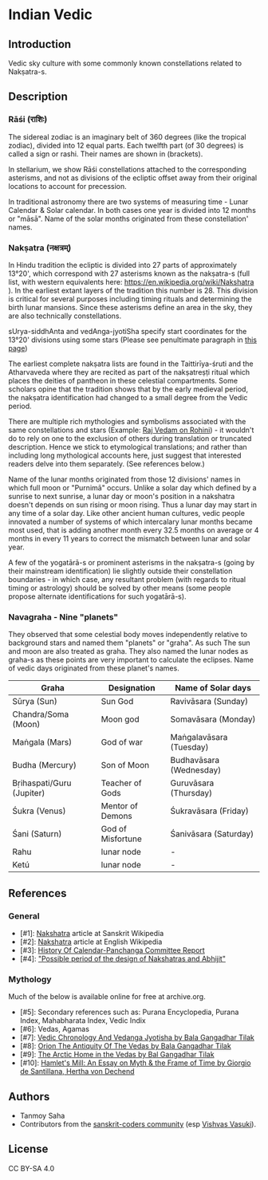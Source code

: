 # Indian Vedic

## Introduction

Vedic sky culture with some commonly known constellations related to Nakṣatra-s.

## Description

### <notr>Rāśi (राशिः)</notr>

The sidereal zodiac is an imaginary belt of 360 degrees (like the tropical zodiac), divided into 12 equal parts. Each twelfth part (of 30 degrees) is called a sign or rashi. Their names are shown in (brackets).

In stellarium, we show Rāśi constellations attached to the corresponding asterisms, and not as divisions of the ecliptic offset away from their original locations to account for precession.

In traditional astronomy there are two systems of measuring time - Lunar Calendar & Solar calendar. In both cases one year is divided into 12 months or "māsā". Name of the solar months originated from these constellation' names.

### <notr>Nakṣatra (नक्षत्रम्)</notr>

In Hindu tradition the ecliptic is divided into 27 parts of approximately 13°20', which correspond with 27 asterisms known as the nakṣatra-s (full list, with western equivalents here: https://en.wikipedia.org/wiki/Nakshatra ). In the earliest extant layers of the tradition this number is 28. This division is critical for several purposes including timing rituals and determining the birth lunar mansions. Since these asterisms define an area in the sky, they are also technically constellations.

sUrya-siddhAnta and vedAnga-jyotiSha specify start coordinates for the 13°20' divisions using some stars (Please see penultimate paragraph in [this page](https://archive.org/stream/HistoryOfCalendarPanchangaCommittee/History-of-Calendar-Panchanga-Committee#page/n42/mode/1up))

The earliest complete nakṣatra lists are found in the Taittirīya-śruti and the Atharvaveda where they are recited as part of the nakṣatreṣṭi ritual which places the deities of pantheon in these celestial compartments. Some scholars opine that the tradition shows that by the early medieval period, the nakṣatra identification had changed to a small degree from the Vedic period.

There are multiple rich mythologies and symbolisms associated with the same constellations and stars (Example: [Raj Vedam on Rohini](https://www.youtube.com/watch?v=Jq__DXtfeXw)) - it wouldn't do to rely on one to the exclusion of others during translation or truncated description. Hence we stick to etymological translations; and rather than including long mythological accounts here, just suggest that interested readers delve into them separately. (See references below.)

Name of the lunar months originated from those 12 divisions' names in which full moon or "Purnimā" occurs. Unlike a solar day which defined by a sunrise to next sunrise, a lunar day or moon's position in a nakshatra doesn't depends on sun rising or moon rising. Thus a lunar day may start in any time of a solar day. Like other ancient human cultures, vedic people innovated a number of systems of which intercalary lunar months became most used, that is adding another month every 32.5 months on average or 4 months in every 11 years to correct the mismatch between lunar and solar year.

A few of the yogatārā-s or prominent asterisms in the nakṣatra-s (going by their mainstream identification) lie slightly outside their constellation boundaries - in which case, any resultant problem (with regards to ritual timing or astrology) should be solved by other means (some people propose alternate identifications for such yogatārā-s).

### Navagraha - Nine "planets"

They observed that some celestial body moves independently relative to background stars and named them "planets" or "graha". As such The sun and moon are also treated as graha. They also named the lunar nodes as graha-s as these points are very important to calculate the eclipses. Name of vedic days originated from these planet's names.

|Graha|Designation|Name of Solar days|
|-----|-----------|------------------|
|<notr>Sūrya </notr>(Sun)|Sun God|<notr>Ravivāsara </notr>(Sunday)|
|<notr>Chandra/Soma </notr>(Moon)|Moon god|<notr>Somavāsara </notr>(Monday)|
|<notr>Maṅgala </notr>(Mars)|God of war|<notr>Maṅgalavāsara </notr>(Tuesday)|
|<notr>Budha </notr>(Mercury)|Son of Moon|<notr>Budhavāsara </notr>(Wednesday)|
|<notr>Bṛihaspati/Guru </notr>(Jupiter)|Teacher of Gods|<notr>Guruvāsara </notr>(Thursday)|
|<notr>Śukra </notr>(Venus)|Mentor of Demons|<notr>Śukravāsara </notr>(Friday)|
|<notr>Śani </notr>(Saturn)|God of Misfortune|<notr>Śanivāsara </notr>(Saturday)|
|<notr>Rahu</notr>|lunar node|-|
|<notr>Ketú</notr>|lunar node|-|

## References

### General

 - [#1]: [Nakshatra](https://sa.wikipedia.org/wiki/नक्षत्रम्) article at Sanskrit Wikipedia
 - [#2]: [Nakshatra](http://en.wikipedia.org/wiki/Nakshatra) article at English Wikipedia
 - [#3]: [History Of Calendar-Panchanga Committee Report](https://archive.org/stream/HistoryOfCalendarPanchangaCommittee/History-of-Calendar-Panchanga-Committee#page/n77/mode/2up)
 - [#4]: ["Possible period of the design of Nakshatras and Abhijit"](http://www.tifr.res.in/~archaeo/papers/Others/Possible%20period%20of%20the%20design%20of%20Nakshatras.pdf)

### Mythology

Much of the below is available online for free at archive.org.

 - [#5]: Secondary references such as: Purana Encyclopedia, Purana Index, Mahabharata Index, Vedic Indix
 - [#6]: Vedas, Agamas
 - [#7]: [Vedic Chronology And Vedanga Jyotisha by Bala Gangadhar Tilak](https://archive.org/details/vedicchronologya033083mbp/page/n5)
 - [#8]: [Orion The Antiquity Of The Vedas by Bala Gangadhar Tilak](https://archive.org/details/in.gov.ignca.5110)
 - [#9]: [The Arctic Home in the Vedas by Bal Gangadhar Tilak](https://archive.org/details/arctichm/page/n21/mode/2up)
 - [#10]: [Hamlet's Mill: An Essay on Myth & the Frame of Time by Giorgio de Santillana, Hertha von Dechend](https://archive.org/details/HamletsMill)

## Authors

 - Tanmoy Saha
 - Contributors from the [sanskrit-coders community](https://github.com/sanskrit-coders) (esp [Vishvas Vasuki](https://github.com/vvasuki/)).

## License

CC BY-SA 4.0
